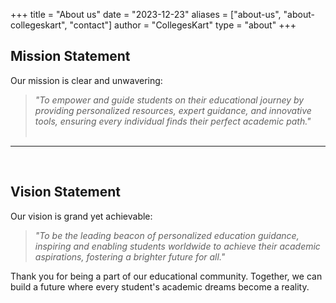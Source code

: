 +++
title = "About us"
date = "2023-12-23"
aliases = ["about-us", "about-collegeskart", "contact"]
author = "CollegesKart"
type = "about"
+++

## Mission Statement

Our mission is clear and unwavering:

> *"To empower and guide students on their educational journey by providing personalized resources, expert guidance, and innovative tools, ensuring every individual finds their perfect academic path."*     
&nbsp;
---
&nbsp;
## Vision Statement

Our vision is grand yet achievable:

> *"To be the leading beacon of personalized education guidance, inspiring and enabling students worldwide to achieve their academic aspirations, fostering a brighter future for all."*

Thank you for being a part of our educational community. Together, we can build a future where every student's academic dreams become a reality.
